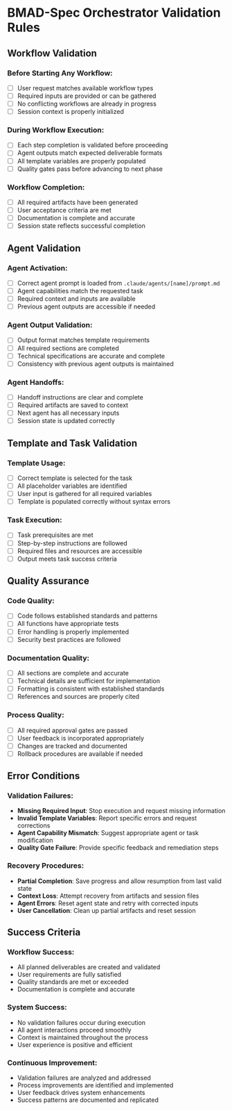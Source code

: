 # BMAD-Spec Orchestrator Validation Rules

## Workflow Validation

### Before Starting Any Workflow:
- [ ] User request matches available workflow types
- [ ] Required inputs are provided or can be gathered
- [ ] No conflicting workflows are already in progress
- [ ] Session context is properly initialized

### During Workflow Execution:
- [ ] Each step completion is validated before proceeding
- [ ] Agent outputs match expected deliverable formats
- [ ] All template variables are properly populated
- [ ] Quality gates pass before advancing to next phase

### Workflow Completion:
- [ ] All required artifacts have been generated
- [ ] User acceptance criteria are met
- [ ] Documentation is complete and accurate
- [ ] Session state reflects successful completion

## Agent Validation

### Agent Activation:
- [ ] Correct agent prompt is loaded from `.claude/agents/[name]/prompt.md`
- [ ] Agent capabilities match the requested task
- [ ] Required context and inputs are available
- [ ] Previous agent outputs are accessible if needed

### Agent Output Validation:
- [ ] Output format matches template requirements
- [ ] All required sections are completed
- [ ] Technical specifications are accurate and complete
- [ ] Consistency with previous agent outputs is maintained

### Agent Handoffs:
- [ ] Handoff instructions are clear and complete
- [ ] Required artifacts are saved to context
- [ ] Next agent has all necessary inputs
- [ ] Session state is updated correctly

## Template and Task Validation

### Template Usage:
- [ ] Correct template is selected for the task
- [ ] All placeholder variables are identified
- [ ] User input is gathered for all required variables
- [ ] Template is populated correctly without syntax errors

### Task Execution:
- [ ] Task prerequisites are met
- [ ] Step-by-step instructions are followed
- [ ] Required files and resources are accessible
- [ ] Output meets task success criteria

## Quality Assurance

### Code Quality:
- [ ] Code follows established standards and patterns
- [ ] All functions have appropriate tests
- [ ] Error handling is properly implemented
- [ ] Security best practices are followed

### Documentation Quality:
- [ ] All sections are complete and accurate
- [ ] Technical details are sufficient for implementation
- [ ] Formatting is consistent with established standards
- [ ] References and sources are properly cited

### Process Quality:
- [ ] All required approval gates are passed
- [ ] User feedback is incorporated appropriately
- [ ] Changes are tracked and documented
- [ ] Rollback procedures are available if needed

## Error Conditions

### Validation Failures:
- **Missing Required Input**: Stop execution and request missing information
- **Invalid Template Variables**: Report specific errors and request corrections
- **Agent Capability Mismatch**: Suggest appropriate agent or task modification
- **Quality Gate Failure**: Provide specific feedback and remediation steps

### Recovery Procedures:
- **Partial Completion**: Save progress and allow resumption from last valid state
- **Context Loss**: Attempt recovery from artifacts and session files
- **Agent Errors**: Reset agent state and retry with corrected inputs
- **User Cancellation**: Clean up partial artifacts and reset session

## Success Criteria

### Workflow Success:
- All planned deliverables are created and validated
- User requirements are fully satisfied
- Quality standards are met or exceeded
- Documentation is complete and accurate

### System Success:
- No validation failures occur during execution
- All agent interactions proceed smoothly
- Context is maintained throughout the process
- User experience is positive and efficient

### Continuous Improvement:
- Validation failures are analyzed and addressed
- Process improvements are identified and implemented
- User feedback drives system enhancements
- Success patterns are documented and replicated